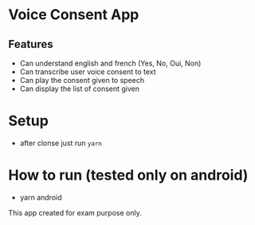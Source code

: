 # Voice Consent App
## Features

- Can understand english and french (Yes, No, Oui, Non)
- Can transcribe user voice consent to text
- Can play the consent given to speech
- Can display the list of consent given

# Setup

- after clonse just run `yarn`

# How to run (tested only on android)

- yarn android

This app created for exam purpose only.
